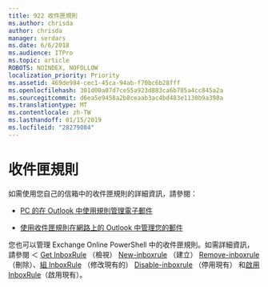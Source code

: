 ```yaml
---
title: 922 收件匣規則
ms.author: chrisda
author: chrisda
manager: serdars
ms.date: 6/6/2018
ms.audience: ITPro
ms.topic: article
ROBOTS: NOINDEX, NOFOLLOW
localization_priority: Priority
ms.assetid: 469de984-cec1-45ca-94ab-f70bc6b28fff
ms.openlocfilehash: 301d00a07d7ce55a923d883ca6b705a4cc845a2a
ms.sourcegitcommit: d6ea5e9458a2b8ceaab3ac4bd483e1130b9a398a
ms.translationtype: MT
ms.contentlocale: zh-TW
ms.lasthandoff: 01/15/2019
ms.locfileid: "28279084"
---
```

# <a name="inbox-rules"></a>收件匣規則

如需使用您自己的信箱中的收件匣規則的詳細資訊，請參閱：
  
- [PC 的在 Outlook 中使用規則管理電子郵件](https://support.office.com/article/c24f5dea-9465-4df4-ad17-a50704d66c59.aspx)
    
- [使用收件匣規則在網路上的 Outlook 中管理您的郵件](https://support.office.com/article/8400435c-f14e-4272-9004-1548bb1848f2.aspx)
    
您也可以管理 Exchange Online PowerShell 中的收件匣規則。如需詳細資訊，請參閱 ＜ [Get InboxRule](https://docs.microsoft.com/powershell/module/exchange/mailboxes/get-inboxrule) （檢視） [New-inboxrule](https://docs.microsoft.com/powershell/module/exchange/mailboxes/new-inboxrule) （建立） [Remove-inboxrule](https://docs.microsoft.com/powershell/module/exchange/mailboxes/remove-inboxrule) （刪除）、[組 InboxRule](https://docs.microsoft.com/powershell/module/exchange/mailboxes/set-inboxrule) （修改現有的） [Disable-inboxrule](https://docs.microsoft.com/powershell/module/exchange/mailboxes/disable-inboxrule) （停用現有） 和[啟用 InboxRule](https://docs.microsoft.com/powershell/module/exchange/mailboxes/enable-inboxrule)（啟用現有）。 
  

